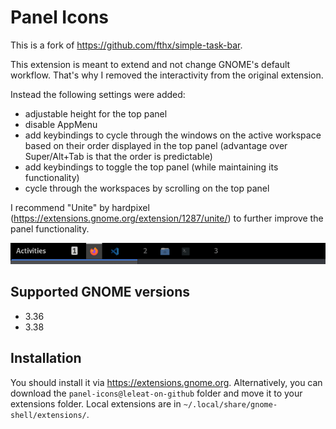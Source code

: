 # Panel Icons

This is a fork of https://github.com/fthx/simple-task-bar. 

This extension is meant to extend and not change GNOME's default workflow. That's why I removed the interactivity from the original extension. 

Instead the following settings were added:

- adjustable height for the top panel
- disable AppMenu
- add keybindings to cycle through the windows on the active workspace based on their order displayed in the top panel (advantage over Super/Alt+Tab is that the order is predictable)
- add keybindings to toggle the top panel (while maintaining its functionality)
- cycle through the workspaces by scrolling on the top panel

I recommend "Unite" by hardpixel (https://extensions.gnome.org/extension/1287/unite/) to further improve the panel functionality.

![Preview](preview.png)

## Supported GNOME versions

- 3.36
- 3.38

## Installation

You should install it via https://extensions.gnome.org. Alternatively, you can download the `panel-icons@leleat-on-github` folder and move it to your extensions folder. Local extensions are in `~/.local/share/gnome-shell/extensions/`.